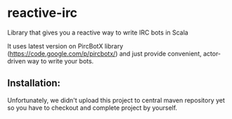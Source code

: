 reactive-irc
============

Library that gives you a reactive way to write IRC bots in Scala

It uses latest version on PircBotX library (https://code.google.com/p/pircbotx/) and just provide convenient, actor-driven
way to write your bots.

Installation:
------------

Unfortunately, we didn't upload this project to central maven repository yet so you have to checkout and complete project
by yourself.